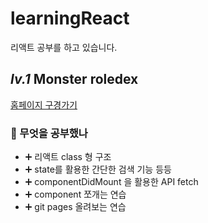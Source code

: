 # learningReact
리액트 공부를 하고 있습니다.

## *lv.1* Monster roledex
[홈페이지 구경가기](https://mochapoke.github.io/monster-rol/)

### 🌼 무엇을 공부했나
- ➕ 리액트 class 형 구조 
- ➕ state를 활용한 간단한 검색 기능 등등
- ➕ componentDidMount 을 활용한 API fetch
- ➕ component 쪼개는 연습
- ➕ git pages 올려보는 연습
